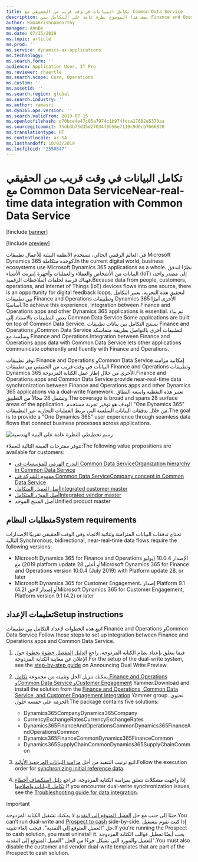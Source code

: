 ```yaml
---
title: تكامل البيانات في وقت قريب من الحقيقي مع Common Data Service
description: يصف هذا الموضوع نظرة عامة على التكامل بين Finance and Operations وCommon Data Service.
author: RamaKrishnamoorthy
manager: AnnBe
ms.date: 07/15/2019
ms.topic: article
ms.prod: ''
ms.service: dynamics-ax-applications
ms.technology: ''
ms.search.form: ''
audience: Application User, IT Pro
ms.reviewer: rhaertle
ms.search.scope: Core, Operations
ms.custom: ''
ms.assetid: ''
ms.search.region: global
ms.search.industry: ''
ms.author: ramasri
ms.dyn365.ops.version: ''
ms.search.validFrom: 2019-07-15
ms.openlocfilehash: d70bce4e47c05a7974c1b974fdca17682e5370aa
ms.sourcegitcommit: 75db3b75d35d27034f9b56e7119c9d0cb7666830
ms.translationtype: HT
ms.contentlocale: ar-SA
ms.lasthandoff: 10/03/2019
ms.locfileid: "2550847"
---
```

# <a name="near-real-time-data-integration-with-common-data-service"></a><span data-ttu-id="d2c7a-103">تكامل البيانات في وقت قريب من الحقيقي مع Common Data Service</span><span class="sxs-lookup"><span data-stu-id="d2c7a-103">Near-real-time data integration with Common Data Service</span></span>

[!include [banner](../includes/banner.md)]

[!include [preview](../includes/preview-banner.md)]

<span data-ttu-id="d2c7a-104">في العالم الرقمي الحالي، تستخدم الأنظمة البيئية للأعمال تطبيقات Microsoft Dynamics 365 كوحدة متكاملة.</span><span class="sxs-lookup"><span data-stu-id="d2c7a-104">In the current digital world, business ecosystems use Microsoft Dynamics 365 applications as a whole.</span></span> <span data-ttu-id="d2c7a-105">نظرًا لتدفق البيانات من الأشخاص والعملاء والعمليات وأجهزة إنترنت الأشياء (IoT) إلى مصدر واحد، فهناك فرصة لحلقات الملاحظات الرقمية.</span><span class="sxs-lookup"><span data-stu-id="d2c7a-105">Because data from people, customers, operations, and Internet of Things (IoT) devices flows into one source, there is an opportunity for digital feedback loops.</span></span> <span data-ttu-id="d2c7a-106">لتحقيق هذه التجربة، يعتبر التكامل بين تطبيقات Finance and Operations وتطبيقات Dynamics 365 الأخرى أمرًا أساسيًا.</span><span class="sxs-lookup"><span data-stu-id="d2c7a-106">To achieve this experience, integration between Finance and Operations apps and other Dynamics 365 applications is essential.</span></span> <span data-ttu-id="d2c7a-107">تم بناء بعض التطبيقات بالاستناد إلى Common Data Service.</span><span class="sxs-lookup"><span data-stu-id="d2c7a-107">Some applications are built on top of Common Data Service.</span></span> <span data-ttu-id="d2c7a-108">يسمح التكامل بين بيانات تطبيقات Finance and Operations وCommon Data Service لتطبيقات أخرى بالتواصل بطريقة متماسكة وسلسة مع Finance and Operations.</span><span class="sxs-lookup"><span data-stu-id="d2c7a-108">Integration between Finance and Operations apps data with Common Data Service lets other applications communicate coherently and fluently with Finance and Operations.</span></span>

<span data-ttu-id="d2c7a-109">توفر تطبيقات Finance and Operations وCommon Data Service إمكانية مزامنة البيانات في وقت قريب من الحقيقي بين تطبيقات Finance and Operations وتطبيقات Dynamics 365 الأخرى من خلال إطار عمل الكتابة المزدوجة.</span><span class="sxs-lookup"><span data-stu-id="d2c7a-109">Finance and Operations apps and Common Data Service provide near-real-time data synchronization between Finance and Operations apps and other Dynamics 365 applications via a dual-write framework.</span></span> <span data-ttu-id="d2c7a-110">تعتبر هذه التغطية واسعة النطاق وتشمل 28 مجالاً من التطبيق.</span><span class="sxs-lookup"><span data-stu-id="d2c7a-110">The coverage is broad and spans 28 surface areas of the application.</span></span> <span data-ttu-id="d2c7a-111">الهدف هو توفير تجربة مستخدم "One Dynamics 365" من خلال تدفقات البيانات السلسة التي تربط العمليات التجارية عبر التطبيقات.</span><span class="sxs-lookup"><span data-stu-id="d2c7a-111">The goal is to provide a "One Dynamics 365" user experience through seamless data flows that connect business processes across applications.</span></span>

![رسم تخطيطي للنظرة عامة على البنية الهندسية](media/dual-write-overview.jpg)

<span data-ttu-id="d2c7a-113">تتوفر مقترحات القيمة التالية للعملاء:</span><span class="sxs-lookup"><span data-stu-id="d2c7a-113">The following value propositions are available for customers:</span></span>

+ [<span data-ttu-id="d2c7a-114">التدرج الهرمي للمؤسسات في Common Data Service</span><span class="sxs-lookup"><span data-stu-id="d2c7a-114">Organization hierarchy in Common Data Service</span></span>](dual-write-organization.md)
+ [<span data-ttu-id="d2c7a-115">مفهوم الشركة في Common Data Service</span><span class="sxs-lookup"><span data-stu-id="d2c7a-115">Company concept in Common Data Service</span></span>](dual-write-company.md)
+ [<span data-ttu-id="d2c7a-116">أصل العميل المتكامل</span><span class="sxs-lookup"><span data-stu-id="d2c7a-116">Integrated customer master</span></span>](dual-write-customer.md)
+ [<span data-ttu-id="d2c7a-117">أصل المورّد المتكامل</span><span class="sxs-lookup"><span data-stu-id="d2c7a-117">Integrated vendor master</span></span>](dual-write-vendor.md)
+ <span data-ttu-id="d2c7a-118">أصل المنتج الموحد</span><span class="sxs-lookup"><span data-stu-id="d2c7a-118">Unified product master</span></span>

## <a name="system-requirements"></a><span data-ttu-id="d2c7a-119">متطلبات النظام</span><span class="sxs-lookup"><span data-stu-id="d2c7a-119">System requirements</span></span>

<span data-ttu-id="d2c7a-120">تحتاج تدفقات البيانات المتزامنة وثنائية الاتجاه وفي الوقت الحقيقي تقريبًا الإصدارات التالية:</span><span class="sxs-lookup"><span data-stu-id="d2c7a-120">Synchronous, bidirectional, near-real-time data flows require the following versions:</span></span>

+ <span data-ttu-id="d2c7a-121">Microsoft Dynamics 365 for Finance and Operations الإصدار 10.0.4 (يوليو 2019) مع platform update 28 أو أعلى</span><span class="sxs-lookup"><span data-stu-id="d2c7a-121">Microsoft Dynamics 365 for Finance and Operations version 10.0.4 (July 2019) with Platform update 28, or later</span></span>
+ <span data-ttu-id="d2c7a-122">Microsoft Dynamics 365 for Customer Engagement، إصدار Platform 9.1 (4.2) أو إصدار لاحق</span><span class="sxs-lookup"><span data-stu-id="d2c7a-122">Microsoft Dynamics 365 for Customer Engagement, Platform version 9.1 (4.2) or later</span></span>

## <a name="setup-instructions"></a><span data-ttu-id="d2c7a-123">تعليمات الإعداد</span><span class="sxs-lookup"><span data-stu-id="d2c7a-123">Setup instructions</span></span>

<span data-ttu-id="d2c7a-124">اتبع هذه الخطوات لإعداد التكامل بين تطبيقات Finance and Operations وCommon Data Service.</span><span class="sxs-lookup"><span data-stu-id="d2c7a-124">Follow these steps to set up integration between Finance and Operations apps and Common Data Service.</span></span>
    
1. <span data-ttu-id="d2c7a-125">فيما يتعلق بإعداد نظام الكتابة المزدوجة، راجع [الدليل المفصل خطوة بخطوة](https://aka.ms/dualwrite-docs) حول الإعلان عن معاينة الكتابة المزدوجة.</span><span class="sxs-lookup"><span data-stu-id="d2c7a-125">For the setup of the dual-write system, see the [step-by-step guide](https://aka.ms/dualwrite-docs) on Announcing Dual Write Preview.</span></span>
2. <span data-ttu-id="d2c7a-126">يمكنك تنزيل الحل وتثبيته من مجموعة [تكامل Finance and Operations وCommon Data Service وCustomer Engagement](https://www.yammer.com/dynamicsaxfeedbackprograms/#/threads/inGroup?type=in_group&feedId=66052096) Yammer.</span><span class="sxs-lookup"><span data-stu-id="d2c7a-126">Download and install the solution from the [Finance and Operations, Common Data Service, and Customer Engagement Integration](https://www.yammer.com/dynamicsaxfeedbackprograms/#/threads/inGroup?type=in_group&feedId=66052096) Yammer group.</span></span> <span data-ttu-id="d2c7a-127">تحتوي الحزمة على خمسة حلول:</span><span class="sxs-lookup"><span data-stu-id="d2c7a-127">The package contains five solutions:</span></span>

    + <span data-ttu-id="d2c7a-128">Dynamics365Company</span><span class="sxs-lookup"><span data-stu-id="d2c7a-128">Dynamics365Company</span></span>
    + <span data-ttu-id="d2c7a-129">CurrencyExchangeRates</span><span class="sxs-lookup"><span data-stu-id="d2c7a-129">CurrencyExchangeRates</span></span>
    + <span data-ttu-id="d2c7a-130">Dynamics365FinanceAndOperationsCommon</span><span class="sxs-lookup"><span data-stu-id="d2c7a-130">Dynamics365FinanceAndOperationsCommon</span></span>
    + <span data-ttu-id="d2c7a-131">Dynamics365FinanceCommon</span><span class="sxs-lookup"><span data-stu-id="d2c7a-131">Dynamics365FinanceCommon</span></span>
    + <span data-ttu-id="d2c7a-132">Dynamics365SupplyChainCommon</span><span class="sxs-lookup"><span data-stu-id="d2c7a-132">Dynamics365SupplyChainCommon</span></span>

3. <span data-ttu-id="d2c7a-133">اتبع ترتيب التنفيذ من أجل [مزامنة البيانات المرجعية الأولية](dual-write-initial.md).</span><span class="sxs-lookup"><span data-stu-id="d2c7a-133">Follow the execution order for [synchronizing initial reference data](dual-write-initial.md).</span></span>
4. <span data-ttu-id="d2c7a-134">إذا واجهت مشكلات تتعلق بمزامنة الكتابة المزدوجة، فراجع [دليل استكشاف أخطاء تكامل البيانات وإصلاحها](dual-write-troubleshooting.md).</span><span class="sxs-lookup"><span data-stu-id="d2c7a-134">If you encounter dual-write synchronization issues, see the [Troubleshooting guide for data integration](dual-write-troubleshooting.md).</span></span>

> [!IMPORTANT]
> <span data-ttu-id="d2c7a-135">لا يمكنك تشغيل الكتابة المزدوجة‏‎ جنبًا إلى جنب مع حل [العميل المتوقع إلى النقدية‬](https://docs.microsoft.com/dynamics365/unified-operations/supply-chain/sales-marketing/accounts-template-mapping-direct).</span><span class="sxs-lookup"><span data-stu-id="d2c7a-135">You can’t run dual-write and [Prospect to cash](https://docs.microsoft.com/dynamics365/unified-operations/supply-chain/sales-marketing/accounts-template-mapping-direct) side-by-side.</span></span> <span data-ttu-id="d2c7a-136">إذا كنت تقوم بتشغيل حل "العميل المتوقع إلى النقدية‬"، فيجب إلغاء تثبيته.</span><span class="sxs-lookup"><span data-stu-id="d2c7a-136">If you're running the Prospect to cash solution, you must uninstall it.</span></span> <span data-ttu-id="d2c7a-137">يجب أيضًا تعطيل قوالب الكتابة المزدوجة للعميل والمورد التي تشكل جزءًا من الحل "العميل المتوقع إلى النقدية‬".</span><span class="sxs-lookup"><span data-stu-id="d2c7a-137">You must also disable the customer and vendor dual-write templates that are part of the Prospect to cash solution.</span></span>
